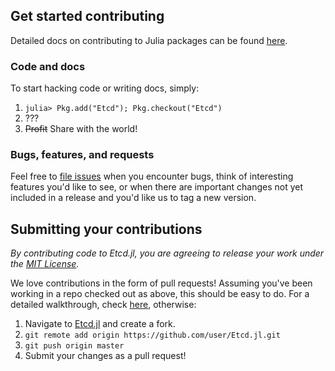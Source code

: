 ## Get started contributing

Detailed docs on contributing to Julia packages can be found [here](http://docs.julialang.org/en/release-0.5/manual/packages/?highlight=pkg#package-development).

### Code and docs
To start hacking code or writing docs, simply:

1. `julia> Pkg.add("Etcd"); Pkg.checkout("Etcd")`
2. ???
3. ~~Profit~~ Share with the world!

### Bugs, features, and requests
Feel free to [file issues](https://github.com/rofinn/Etcd.jl/issues) when you encounter bugs, think of interesting features you'd like to see, or when there are important changes not yet included in a release and you'd like us to tag a new version.


## Submitting your contributions

*By contributing code to Etcd.jl, you are agreeing to release your work under the [MIT License](https://github.com/rofinn/Etcd.jl/blob/master/LICENSE.md).*

We love contributions in the form of pull requests! Assuming you've been working in a repo checked out as above, this should be easy to do. For a detailed walkthrough, check [here](https://help.github.com/articles/fork-a-repo), otherwise:

1. Navigate to [Etcd.jl](https://github.com/rofinn/Etcd.jl) and create a fork.
2. `git remote add origin https://github.com/user/Etcd.jl.git`
3. `git push origin master`
4. Submit your changes as a pull request!
